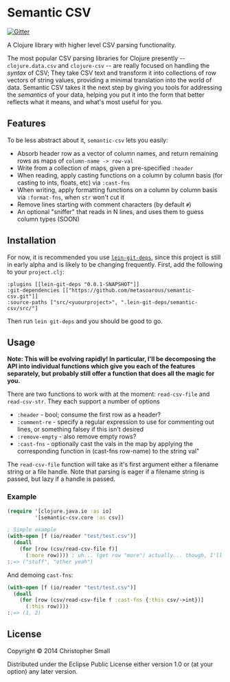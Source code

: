 # Semantic CSV

[![Gitter](https://badges.gitter.im/Join%20Chat.svg)](https://gitter.im/metasoarous/semantic-csv?utm_source=badge&utm_medium=badge&utm_campaign=pr-badge&utm_content=badge)

A Clojure library with higher level CSV parsing functionality.

The most popular CSV parsing libraries for Clojure presently -- `clojure.data.csv` and `clojure-csv` -- are really focused on handling the _syntax_ of CSV;
They take CSV text and transform it into collections of row vectors of string values, providing a minimal translation into the world of data.
Semantic CSV takes it the next step by giving you tools for addressing the _semantics_ of your data, helping you put it into the form that better reflects what it means, and what's most useful for you.

## Features

To be less abstract about it, `semantic-csv` lets you easily:

* Absorb header row as a vector of column names, and return remaining rows as maps of `column-name -> row-val`
* Write from a collection of maps, given a pre-specified `:header`
* When reading, apply casting functions on a column by column basis (for casting to ints, floats, etc) via `:cast-fns`
* When writing, apply formatting functions on a column by column basis via `:format-fns`, when `str` won't cut it
* Remove lines starting with comment characters (by default `#`)
* An optional "sniffer" that reads in N lines, and uses them to guess column types (SOON)

## Installation

For now, it is recommended you use [`lein-git-deps`](https://github.com/tobyhede/lein-git-deps), since this project is still in early alpha and is likely to be changing frequently.
First, add the following to your `project.clj`:

    :plugins [[lein-git-deps "0.0.1-SNAPSHOT"]]
    :git-dependencies [["https://github.com/metasoarous/semantic-csv.git"]]
    :source-paths ["src/<yuourproject>", ".lein-git-deps/semantic-csv/src/"]

Then run `lein git-deps` and you should be good to go.

## Usage

**Note: This will be evolving rapidly! In particular, I'll be decomposing the API into individual functions which give you each of the features separately, but probably still offer a function that does all the magic for you.**

There are two functions to work with at the moment: `read-csv-file` and `read-csv-str`.
They each support a number of options

* `:header` - bool; consume the first row as a header?
* `:comment-re` - specify a regular expression to use for commenting out lines, or something falsey if this isn't desired
* `:remove-empty` - also remove empty rows?
* `:cast-fns` - optionally cast the vals in the map by applying the corresponding function in (cast-fns row-name) to the string val"

The `read-csv-file` function will take as it's first argument either a filename string or a file handle.
Note that parsing is eager if a filename string is passed, but lazy if a handle is passed.

### Example

```clojure
(require '[clojure.java.io :as io]
         '[semantic-csv.core :as csv])

; Simple example
(with-open [f (io/reader "test/test.csv")]
  (doall
    (for [row (csv/read-csv-file f)]
      (:more row)))) ; uh... (get row "more") actually... though, I'll be fixing soon
:;=> ("stuff", "other yeah")
```

And demoing `cast-fns`:

```clojure
(with-open [f (io/reader "test/test.csv")]
  (doall
    (for [row (csv/read-csv-file f :cast-fns {:this csv/->int})]
      (:this row))))
:;=> (1, 2)
```

## License

Copyright © 2014 Christopher Small

Distributed under the Eclipse Public License either version 1.0 or (at
your option) any later version.

